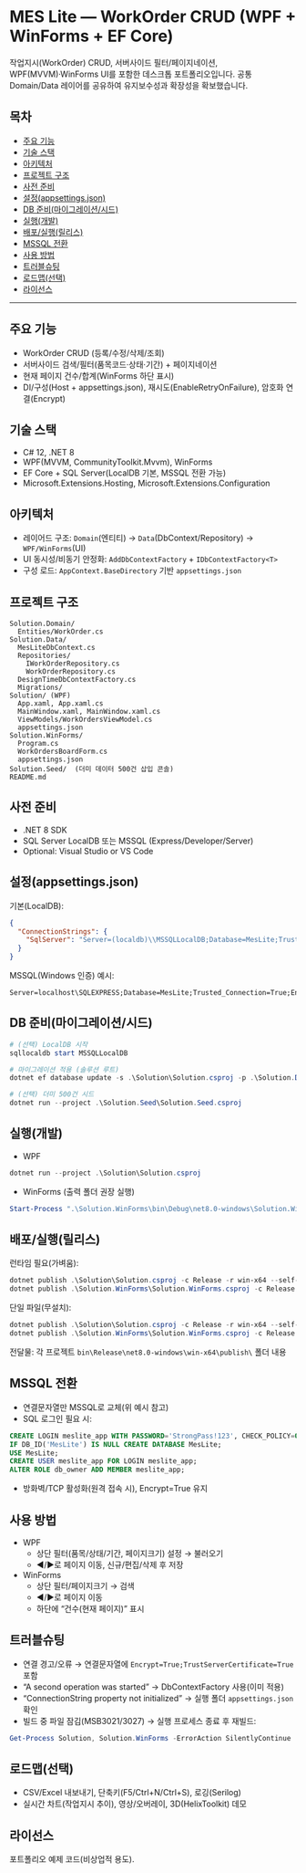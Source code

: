 # MES Lite — WorkOrder CRUD (WPF + WinForms + EF Core)

작업지시(WorkOrder) CRUD, 서버사이드 필터/페이지네이션, WPF(MVVM)·WinForms UI를 포함한 데스크톱 포트폴리오입니다. 공통 Domain/Data 레이어를 공유하여 유지보수성과 확장성을 확보했습니다.






## 목차
- [주요 기능](#주요-기능)
- [기술 스택](#기술-스택)
- [아키텍처](#아키텍처)
- [프로젝트 구조](#프로젝트-구조)
- [사전 준비](#사전-준비)
- [설정(appsettings.json)](#설정appsettingsjson)
- [DB 준비(마이그레이션/시드)](#db-준비마이그레이션시드)
- [실행(개발)](#실행개발)
- [배포/실행(릴리스)](#배포실행릴리스)
- [MSSQL 전환](#mssql-전환)
- [사용 방법](#사용-방법)
- [트러블슈팅](#트러블슈팅)
- [로드맵(선택)](#로드맵선택)
- [라이선스](#라이선스)

---

## 주요 기능
- WorkOrder CRUD (등록/수정/삭제/조회)
- 서버사이드 검색/필터(품목코드·상태·기간) + 페이지네이션
- 현재 페이지 건수/합계(WinForms 하단 표시)
- DI/구성(Host + appsettings.json), 재시도(EnableRetryOnFailure), 암호화 연결(Encrypt)

## 기술 스택
- C# 12, .NET 8
- WPF(MVVM, CommunityToolkit.Mvvm), WinForms
- EF Core + SQL Server(LocalDB 기본, MSSQL 전환 가능)
- Microsoft.Extensions.Hosting, Microsoft.Extensions.Configuration

## 아키텍처
- 레이어드 구조: `Domain`(엔티티) → `Data`(DbContext/Repository) → `WPF/WinForms`(UI)
- UI 동시성/비동기 안정화: `AddDbContextFactory` + `IDbContextFactory<T>`
- 구성 로드: `AppContext.BaseDirectory` 기반 `appsettings.json`

## 프로젝트 구조
```
Solution.Domain/
  Entities/WorkOrder.cs
Solution.Data/
  MesLiteDbContext.cs
  Repositories/
    IWorkOrderRepository.cs
    WorkOrderRepository.cs
  DesignTimeDbContextFactory.cs
  Migrations/
Solution/ (WPF)
  App.xaml, App.xaml.cs
  MainWindow.xaml, MainWindow.xaml.cs
  ViewModels/WorkOrdersViewModel.cs
  appsettings.json
Solution.WinForms/
  Program.cs
  WorkOrdersBoardForm.cs
  appsettings.json
Solution.Seed/  (더미 데이터 500건 삽입 콘솔)
README.md
```

## 사전 준비
- .NET 8 SDK
- SQL Server LocalDB 또는 MSSQL (Express/Developer/Server)
- Optional: Visual Studio or VS Code

## 설정(appsettings.json)
기본(LocalDB):
```json
{
  "ConnectionStrings": {
    "SqlServer": "Server=(localdb)\\MSSQLLocalDB;Database=MesLite;Trusted_Connection=True;Encrypt=True;TrustServerCertificate=True;"
  }
}
```
MSSQL(Windows 인증) 예시:
```
Server=localhost\SQLEXPRESS;Database=MesLite;Trusted_Connection=True;Encrypt=True;TrustServerCertificate=True;
```

## DB 준비(마이그레이션/시드)
```powershell
# (선택) LocalDB 시작
sqllocaldb start MSSQLLocalDB

# 마이그레이션 적용 (솔루션 루트)
dotnet ef database update -s .\Solution\Solution.csproj -p .\Solution.Data\Solution.Data.csproj

# (선택) 더미 500건 시드
dotnet run --project .\Solution.Seed\Solution.Seed.csproj
```

## 실행(개발)
- WPF
```powershell
dotnet run --project .\Solution\Solution.csproj
```
- WinForms (출력 폴더 권장 실행)
```powershell
Start-Process ".\Solution.WinForms\bin\Debug\net8.0-windows\Solution.WinForms.exe" -WorkingDirectory ".\Solution.WinForms\bin\Debug\net8.0-windows"
```

## 배포/실행(릴리스)
런타임 필요(가벼움):
```powershell
dotnet publish .\Solution\Solution.csproj -c Release -r win-x64 --self-contained false
dotnet publish .\Solution.WinForms\Solution.WinForms.csproj -c Release -r win-x64 --self-contained false
```
단일 파일(무설치):
```powershell
dotnet publish .\Solution\Solution.csproj -c Release -r win-x64 --self-contained true -p:PublishSingleFile=true -p:IncludeNativeLibrariesForSelfExtract=true
dotnet publish .\Solution.WinForms\Solution.WinForms.csproj -c Release -r win-x64 --self-contained true -p:PublishSingleFile=true -p:IncludeNativeLibrariesForSelfExtract=true
```
전달물: 각 프로젝트 `bin\Release\net8.0-windows\win-x64\publish\` 폴더 내용

## MSSQL 전환
- 연결문자열만 MSSQL로 교체(위 예시 참고)
- SQL 로그인 필요 시:
```sql
CREATE LOGIN meslite_app WITH PASSWORD='StrongPass!123', CHECK_POLICY=ON;
IF DB_ID('MesLite') IS NULL CREATE DATABASE MesLite;
USE MesLite;
CREATE USER meslite_app FOR LOGIN meslite_app;
ALTER ROLE db_owner ADD MEMBER meslite_app;
```
- 방화벽/TCP 활성화(원격 접속 시), Encrypt=True 유지

## 사용 방법
- WPF
  - 상단 필터(품목/상태/기간, 페이지크기) 설정 → 불러오기
  - ◀/▶로 페이지 이동, 신규/편집/삭제 후 저장
- WinForms
  - 상단 필터/페이지크기 → 검색
  - ◀/▶로 페이지 이동
  - 하단에 “건수(현재 페이지)” 표시

## 트러블슈팅
- 연결 경고/오류 → 연결문자열에 `Encrypt=True;TrustServerCertificate=True` 포함
- “A second operation was started” → DbContextFactory 사용(이미 적용)
- “ConnectionString property not initialized” → 실행 폴더 `appsettings.json` 확인
- 빌드 중 파일 잠김(MSB3021/3027) → 실행 프로세스 종료 후 재빌드:
```powershell
Get-Process Solution, Solution.WinForms -ErrorAction SilentlyContinue | Stop-Process -Force
```

## 로드맵(선택)
- CSV/Excel 내보내기, 단축키(F5/Ctrl+N/Ctrl+S), 로깅(Serilog)
- 실시간 차트(작업지시 추이), 영상/오버레이, 3D(HelixToolkit) 데모

## 라이선스
포트폴리오 예제 코드(비상업적 용도).
